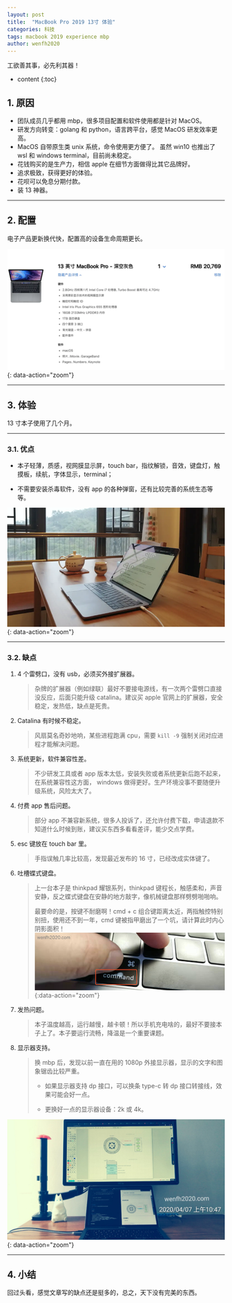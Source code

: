 ```yaml
---
layout: post
title:  "MacBook Pro 2019 13寸 体验"
categories: 科技
tags: macbook 2019 experience mbp
author: wenfh2020
---
```


工欲善其事，必先利其器！



* content
{:toc}

## 1. 原因

* 团队成员几乎都用 mbp，很多项目配置和软件使用都是针对 MacOS。
* 研发方向转变：golang 和 python，语言跨平台，感觉 MacOS 研发效率更高。
* MacOS 自带原生类 unix 系统，命令使用更方便了。 虽然 win10 也推出了 wsl 和 windows terminal，目前尚未稳定。
* 花钱购买的是生产力，相信 apple 在细节方面做得比其它品牌好。
* 追求极致，获得更好的体验。
* 花呗可以免息分期付款。
* 装 13 神器。

---

## 2. 配置

电子产品更新换代快，配置高的设备生命周期更长。

![配置](/images/2020-02-20-16-53-06.png){: data-action="zoom"}

---

## 3. 体验

13 寸本子使用了几个月。

---

### 3.1. 优点

* 本子轻薄，质感，视网膜显示屏，touch bar，指纹解锁，音效，键盘灯，触摸板，续航，字体显示，terminal；

* 不需要安装杀毒软件，没有 app 的各种弹窗，还有比较完善的系统生态等等。

![优点](/images/2020-02-20-16-53-26.png){: data-action="zoom"}

---

### 3.2. 缺点

1. 4 个雷劈口，没有 usb，必须买外接扩展器。
   > 杂牌的扩展器（例如绿联）最好不要接电源线，有一次两个雷劈口直接没反应，后面只能升级 catalina。建议买 apple 官网上的扩展器，安全稳定，发热低，缺点是死贵。
2. Catalina 有时候不稳定。
   > 风扇莫名奇妙地响，某些进程跑满 cpu，需要 `kill -9` 强制关闭对应进程才能解决问题。
3. 系统更新，软件兼容性差。
   > 不少研发工具或者 app 版本太低，安装失败或者系统更新后跑不起来，在系统兼容性这方面， windows 做得更好。生产环境没事不要随便升级系统，风险太大了。
4. 付费 app 售后问题。
   > 部分 app 不兼容新系统，很多人投诉了，还允许付费下载，申请退款不知道什么时候到账，建议买东西多看看差评，能少交点学费。
5. esc 键放在 touch bar 里。
   > 手指误触几率比较高，发现最近发布的 16 寸，已经改成实体键了。
6. 吐槽蝶式键盘。
   > 上一台本子是 thinkpad 耀银系列，thinkpad 键程长，触感柔和，声音安静，反之蝶式键盘在安静的地方敲字，像机械键盘那样劈劈啪啪响。
   >
   > 最要命的是，按键不耐磨啊！cmd + c 组合键距离太近，两指触控特别别扭，使用还不到一年，cmd 键被指甲磨出了一个坑，请计算此时内心阴影面积！
   ![按键耐磨度低](/images/2020-08-04-12-20-35.png){:data-action="zoom"}
7. 发热问题。
   > 本子温度越高，运行越慢，越卡顿！所以手机充电啥的，最好不要接本子上了。本子要运行流畅，降温是一个重要课题。
8. 显示器支持。
   > 换 mbp 后，发现以前一直在用的 1080p 外接显示器，显示的文字和图象锯齿比较严重。
   >
   > * 如果显示器支持 dp 接口，可以换条 type-c 转 dp 接口转接线，效果可能会好一点。
   >
   > * 更换好一点的显示器设备：2k 或 4k。

![外接显示器](/images/2020-04-07-11-04-48.png){: data-action="zoom"}

---

## 4. 小结

回过头看，感觉文章写的缺点还是挺多的，总之，天下没有完美的东西。
